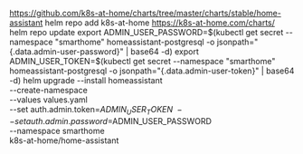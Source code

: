 https://github.com/k8s-at-home/charts/tree/master/charts/stable/home-assistant
helm repo add k8s-at-home https://k8s-at-home.com/charts/
helm repo update
export ADMIN_USER_PASSWORD=$(kubectl get secret --namespace "smarthome" homeassistant-postgresql -o jsonpath="{.data.admin-user-password}" | base64 -d)
export ADMIN_USER_TOKEN=$(kubectl get secret --namespace "smarthome" homeassistant-postgresql -o jsonpath="{.data.admin-user-token}" | base64 -d)
helm upgrade --install homeassistant \
                --create-namespace \
                --values values.yaml \
                --set auth.admin.token=$ADMIN_USER_TOKEN \
                --set auth.admin.password=$ADMIN_USER_PASSWORD \
                --namespace smarthome  \
                k8s-at-home/home-assistant
